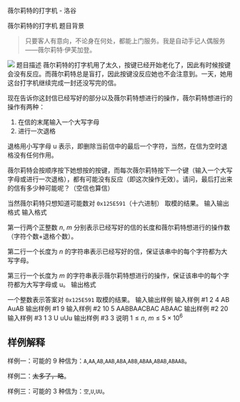



薇尔莉特的打字机 - 洛谷














薇尔莉特的打字机
题目背景
> 只要客人有意向，不论身在何处，都能上门服务。我是自动手记人偶服务——薇尔莉特·伊芙加登。

![](http://wx3.sinaimg.cn/large/dcec95dfgy1fme08p9eopj20xv0hyq5q.jpg)
题目描述
薇尔莉特的打字机用了太久，按键已经开始老化了，因此有时候按键会没有反应。而薇尔莉特总是盲打，因此按键没反应她也不会注意到。一天，她用这台打字机继续完成一封还没写完的信。

现在告诉你这封信已经写好的部分以及薇尔莉特想进行的操作，薇尔莉特想进行的操作有两种：
1. 在信的末尾输入一个大写字母
2. 进行一次退格

退格用小写字母 $\mathrm{u}$ 表示，即删除当前信中的最后一个字符，当然，在信为空时退格没有任何作用。

薇尔莉特会按顺序按下她想按的按键，而每次薇尔莉特按下一个键（输入一个大写字母或进行一次退格），都有可能没有反应（即这次操作无效）。请问，最后打出来的信有多少种可能呢？（空信也算信）

当然薇尔莉特只想知道可能数对 `0x125E591`（十六进制） 取模的结果。
输入输出格式
输入格式

第一行两个正整数 $n,\ m$ 分别表示已经写好的信的长度和薇尔莉特想进行的操作数（字符个数+退格个数）。

第二行一个长度为 $n$ 的字符串表示已经写好的信，保证该串中的每个字符都为大写字母。

第三行一个长度为 $m$ 的字符串表示薇尔莉特想进行的操作，保证该串中的每个字符都为大写字母或 $\mathrm{u}$。
输出格式

一个整数表示答案对 `0x125E591` 取模的结果。
输入输出样例
输入样例 #1
2 4
AB
AuAB
输出样例 #1
9
输入样例 #2
10 5
AABBAACBAC
ABAAC
输出样例 #2
20
输入样例 #3
1 3
U
uUu
输出样例 #3
3
说明
$1\le n,\ m\le 5\times 10^6$

## 样例解释

样例一：可能的 $9$ 种信为：`A`,`AA`,`AB`,`AAB`,`ABA`,`ABB`,`ABAA`,`ABAB`,`ABAAB`。

样例二：~~太多了，略~~。

样例三：可能的 $3$ 种信为：`空`,`U`,`UU`。






